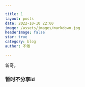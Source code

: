 ```yaml
---

title: 1
layout: posts
date: 2022-10-10 22:00
image: /assets/images/markdown.jpg
headerImage: false
star: true
category: blog
author: 不倦

---
```



<div class="spoiler"><p>新奇。</p></div>

### 暂时不分享id

